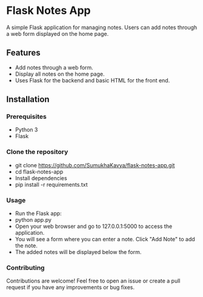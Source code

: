 # Flask Notes App

A simple Flask application for managing notes. Users can add notes through a web form displayed on the home page.

## Features

- Add notes through a web form.
- Display all notes on the home page.
- Uses Flask for the backend and basic HTML for the front end.

## Installation

### Prerequisites

- Python 3
- Flask

### Clone the repository

- git clone https://github.com/SumukhaKavya/flask-notes-app.git
- cd flask-notes-app
- Install dependencies
- pip install -r requirements.txt
  
### Usage

- Run the Flask app:
- python app.py
- Open your web browser and go to 127.0.0.1:5000 to access the application.
- You will see a form where you can enter a note. Click "Add Note" to add the note.
- The added notes will be displayed below the form.

### Contributing

Contributions are welcome! Feel free to open an issue or create a pull request if you have any improvements or bug fixes.
